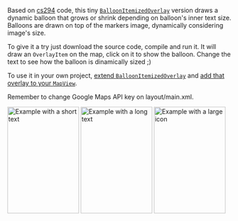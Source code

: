 Based on <a href='http://code.google.com/p/cs294/'>cs294</a> code, this tiny <a href='https://code.google.com/p/balloon-itemized-overlay/source/browse/trunk/src/com/discalis/android/maps/BalloonItemizedOverlay.java'><code>BalloonItemizedOverlay</code></a> version draws a dynamic balloon that grows or shrink depending on balloon's inner text size. Balloons are drawn on top of the markers image, dynamically considering image's size.

To give it a try just download the source code, compile and run it. It will draw an `OverlayItem` on the map, click on it to show the balloon. Change the text to see how the balloon is dinamically sized ;)

To use it in your own project, <a href='https://code.google.com/p/balloon-itemized-overlay/source/browse/trunk/src/com/discalis/android/maps/SampleBalloonItemizedOverlay.java'>extend <code>BalloonItemizedOverlay</code></a> and <a href='https://code.google.com/p/balloon-itemized-overlay/source/browse/trunk/src/com/discalis/android/maps/SampleMapActivity.java'>add that overlay to your <code>MapView</code></a>.

Remember to change Google Maps API key on layout/main.xml.

<img width='161' alt='Example with a short text' height='240' src='http://balloon-itemized-overlay.googlecode.com/svn/trunk/doc/short_text.png' />
<img width='161' alt='Example with a long text' height='240' src='http://balloon-itemized-overlay.googlecode.com/svn/trunk/doc/long_text.png' />
<img width='161' alt='Example with a large icon' height='240' src='http://balloon-itemized-overlay.googlecode.com/svn/trunk/doc/large_icon.png' />